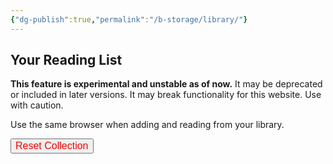 ```yaml
---
{"dg-publish":true,"permalink":"/b-storage/library/"}
---
```


## Your Reading List

**This feature is experimental and unstable as of now.** It may be deprecated or included in later versions. It may break functionality for this website. Use with caution.

Use the same browser when adding and reading from your library.

<button id="reset-collection" style="color: red; font-size: 16px;">Reset Collection</button>
<div id="library-display"></div>

<script>
function renderLibrary() {
  const e = document.getElementById("library-display");
  if (!e) return;

  const library = JSON.parse(localStorage.getItem("bookLibrary") || "[]");
  if (library.length === 0) return void (e.innerText = "No books in your reading list yet.");

  let displayContent = "";
  library.forEach((book, index) => {
    // Using the saved link in the library data
    displayContent += `${index + 1}. <a class="internal-link" href="${book.link}" target="_blank">${book.title}</a><br><br>`;
  });

  // Insert the formatted book list into the HTML
  e.innerHTML = displayContent;
}

document.addEventListener("DOMContentLoaded", renderLibrary);
</script>

<script>
  // Function to reset the library (clear all saved books)
  function resetLibrary() {
    // Remove the bookLibrary from localStorage
    localStorage.removeItem("bookLibrary");

    // Refresh the display after clearing the library
    renderLibrary();
  }

  // Add event listener to the Reset Collection button
  document.getElementById("reset-collection").addEventListener("click", resetLibrary);
</script>